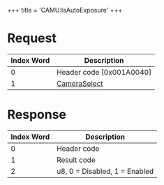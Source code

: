 +++
title = 'CAMU:IsAutoExposure'
+++

# Request

| Index Word | Description                                             |
|------------|---------------------------------------------------------|
| 0          | Header code \[0x001A0040\]                              |
| 1          | [CameraSelect](Camera_Services#cameraselect "wikilink") |

# Response

| Index Word | Description                   |
|------------|-------------------------------|
| 0          | Header code                   |
| 1          | Result code                   |
| 2          | u8, 0 = Disabled, 1 = Enabled |

